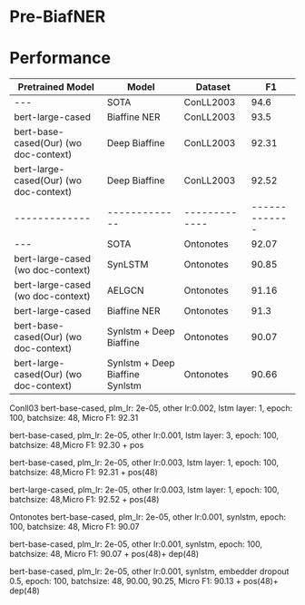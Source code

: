 # Pre-BiafNER

# Performance

| Pretrained Model  | Model | Dataset | F1 |
| ------------- | ------------- |------------- |------------- |
| ---  | SOTA | ConLL2003 | 94.6
| bert-large-cased  | Biaffine NER | ConLL2003  |  	93.5
| bert-base-cased(Our) (wo doc-context) | Deep Biaffine | ConLL2003  |  92.31
| bert-large-cased(Our) (wo doc-context) | Deep Biaffine | ConLL2003  |  92.52
| ------------- | ------------- |------------- |------------- |
| ---| SOTA | Ontonotes | 92.07
| bert-large-cased (wo doc-context) | SynLSTM | Ontonotes  |  90.85
| bert-large-cased (wo doc-context) | AELGCN | Ontonotes  | 91.16
| bert-large-cased  | Biaffine NER | Ontonotes  |  91.3
| bert-base-cased(Our) (wo doc-context) | Synlstm + Deep Biaffine | Ontonotes  |  90.07
| bert-large-cased(Our) (wo doc-context)  | Synlstm + Deep Biaffine Synlstm| Ontonotes  |  90.66

Conll03
bert-base-cased, plm_lr: 2e-05, other lr:0.002, lstm layer: 1, epoch: 100, batchsize: 48, Micro F1: 92.31

bert-base-cased, plm_lr: 2e-05, other lr:0.001,  lstm layer: 3, epoch: 100, batchsize: 48,Micro F1: 92.30 + pos

bert-base-cased, plm_lr: 2e-05, other lr:0.003,  lstm layer: 1, epoch: 100, batchsize: 48,Micro F1: 92.31 + pos(48)

bert-large-cased, plm_lr: 2e-05, other lr:0.003,  lstm layer: 1, epoch: 100, batchsize: 48,Micro F1: 92.52 + pos(48)


Ontonotes
bert-base-cased, plm_lr: 2e-05, other lr:0.001, synlstm, epoch: 100, batchsize: 48, Micro F1: 90.07

bert-base-cased, plm_lr: 2e-05, other lr:0.001, synlstm, epoch: 100, batchsize: 48, Micro F1: 90.07 + pos(48)+ dep(48)

bert-base-cased, plm_lr: 2e-05, other lr:0.001, synlstm, embedder dropout 0.5, epoch: 100, batchsize: 48, 90.00, 90.25, Micro F1: 90.13 + pos(48)+ dep(48)
